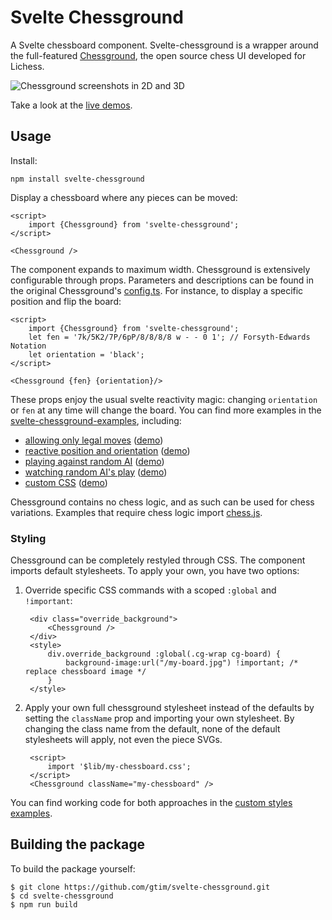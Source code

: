 # Svelte Chessground

A Svelte chessboard component.
Svelte-chessground is a wrapper around the full-featured [Chessground](https://github.com/lichess-org/chessground), the open source chess UI developed for Lichess.

![Chessground screenshots in 2D and 3D](https://github.com/gtim/svelte-chessground/blob/main/static/chessground-screenshot.jpg?raw=true)

Take a look at the [live demos](https://gtim.github.io/svelte-chessground-examples/watch-ai).

## Usage

Install:

    npm install svelte-chessground

Display a chessboard where any pieces can be moved:

    <script>
        import {Chessground} from 'svelte-chessground';
    </script>    

    <Chessground />
    
The component expands to maximum width.
Chessground is extensively configurable through props. Parameters and descriptions can be found in the original Chessground's [config.ts](https://github.com/lichess-org/chessground/blob/master/src/config.ts). For instance, to display a specific position and flip the board:

    <script>
        import {Chessground} from 'svelte-chessground';
        let fen = '7k/5K2/7P/6pP/8/8/8/8 w - - 0 1'; // Forsyth-Edwards Notation
        let orientation = 'black';
    </script>    

    <Chessground {fen} {orientation}/>
    
These props enjoy the usual svelte reactivity magic: changing `orientation` or `fen` at any time will change the board.
You can find more examples in the [svelte-chessground-examples](https://github.com/gtim/svelte-chessground-examples/), including:
* [allowing only legal moves](https://github.com/gtim/svelte-chessground-examples/blob/main/src/routes/legal/%2Bpage.svelte) ([demo](https://gtim.github.io/svelte-chessground-examples/legal))
* [reactive position and orientation](https://github.com/gtim/svelte-chessground-examples/blob/main/src/routes/reactive/%2Bpage.svelte) ([demo](https://gtim.github.io/svelte-chessground-examples/reactive))
* [playing against random AI](https://github.com/gtim/svelte-chessground-examples/blob/main/src/routes/vs-ai/%2Bpage.svelte) ([demo](https://gtim.github.io/svelte-chessground-examples/vs-ai))
* [watching random AI's play](https://github.com/gtim/svelte-chessground-examples/blob/main/src/routes/watch-ai/%2Bpage.svelte) ([demo](https://gtim.github.io/svelte-chessground-examples/watch-ai))
* [custom CSS](https://github.com/gtim/svelte-chessground-examples/blob/main/src/routes/style/%2Bpage.svelte) ([demo](https://gtim.github.io/svelte-chessground-examples/style))

Chessground contains no chess logic, and as such can be used for chess variations. Examples that require chess logic import [chess.js](https://github.com/jhlywa/chess.js).
    
### Styling

Chessground can be completely restyled through CSS. The component imports default stylesheets. To apply your own, you have two options:

1. Override specific CSS commands with a scoped `:global` and `!important`:

        <div class="override_background">
            <Chessground />
        </div>
        <style>
            div.override_background :global(.cg-wrap cg-board) {
                background-image:url("/my-board.jpg") !important; /* replace chessboard image */
            }
        </style>

2. Apply your own full chessground stylesheet instead of the defaults by setting the `className` prop and importing your own stylesheet. By changing the class name from the default, none of the default stylesheets will apply, not even the piece SVGs.

        <script>
            import '$lib/my-chessboard.css';
        </script>
        <Chessground className="my-chessboard" />

You can find working code for both approaches in the [custom styles examples](https://github.com/gtim/svelte-chessground-examples/blob/main/src/routes/style/%2Bpage.svelte).

## Building the package

To build the package yourself:

    $ git clone https://github.com/gtim/svelte-chessground.git
    $ cd svelte-chessground
    $ npm run build
